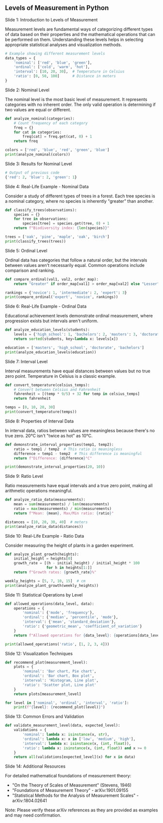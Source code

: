 ## Levels of Measurement in Python
Slide 1: Introduction to Levels of Measurement

Measurement levels are fundamental ways of categorizing different types of data based on their properties and the mathematical operations that can be performed on them. Understanding these levels helps in selecting appropriate statistical analyses and visualization methods.

```python
# Example showing different measurement levels
data_types = {
    'nominal': ['red', 'blue', 'green'],
    'ordinal': ['cold', 'warm', 'hot'],
    'interval': [10, 20, 30],  # Temperature in Celsius
    'ratio': [0, 50, 100]      # Distance in meters
}
```

Slide 2: Nominal Level

The nominal level is the most basic level of measurement. It represents categories with no inherent order. The only valid operation is determining if two values are equal or different.

```python
def analyze_nominal(categories):
    # Count frequency of each category
    freq = {}
    for cat in categories:
        freq[cat] = freq.get(cat, 0) + 1
    return freq

colors = ['red', 'blue', 'red', 'green', 'blue']
print(analyze_nominal(colors))
```

Slide 3: Results for Nominal Level

```python
# Output of previous code
{'red': 2, 'blue': 2, 'green': 1}
```

Slide 4: Real-Life Example - Nominal Data

Consider a study of different types of trees in a forest. Each tree species is a nominal category, where no species is inherently "greater" than another.

```python
def classify_trees(observations):
    species = {}
    for tree in observations:
        species[tree] = species.get(tree, 0) + 1
    return f"Biodiversity index: {len(species)}"

trees = ['oak', 'pine', 'maple', 'oak', 'birch']
print(classify_trees(trees))
```

Slide 5: Ordinal Level

Ordinal data has categories that follow a natural order, but the intervals between values aren't necessarily equal. Common operations include comparison and ranking.

```python
def compare_ordinal(val1, val2, order_map):
    return "Greater" if order_map[val1] > order_map[val2] else "Lesser"

rankings = {'novice': 1, 'intermediate': 2, 'expert': 3}
print(compare_ordinal('expert', 'novice', rankings))
```

Slide 6: Real-Life Example - Ordinal Data

Educational achievement levels demonstrate ordinal measurement, where progression exists but intervals aren't uniform.

```python
def analyze_education_levels(students):
    levels = {'high_school': 1, 'bachelors': 2, 'masters': 3, 'doctorate': 4}
    return sorted(students, key=lambda x: levels[x])

education = ['masters', 'high_school', 'doctorate', 'bachelors']
print(analyze_education_levels(education))
```

Slide 7: Interval Level

Interval measurements have equal distances between values but no true zero point. Temperature in Celsius is a classic example.

```python
def convert_temperature(celsius_temps):
    # Convert between Celsius and Fahrenheit
    fahrenheit = [(temp * 9/5) + 32 for temp in celsius_temps]
    return fahrenheit

temps = [0, 10, 20, 30]
print(convert_temperature(temps))
```

Slide 8: Properties of Interval Data

In interval data, ratios between values are meaningless because there's no true zero. 20°C isn't "twice as hot" as 10°C.

```python
def demonstrate_interval_properties(temp1, temp2):
    ratio = temp1 / temp2  # This ratio is meaningless
    difference = temp1 - temp2  # This difference is meaningful
    return f"Difference: {difference}°C"

print(demonstrate_interval_properties(20, 10))
```

Slide 9: Ratio Level

Ratio measurements have equal intervals and a true zero point, making all arithmetic operations meaningful.

```python
def analyze_ratio_data(measurements):
    mean = sum(measurements) / len(measurements)
    ratio = max(measurements) / min(measurements)
    return f"Mean: {mean}, Max/Min ratio: {ratio}"

distances = [10, 20, 30, 40]  # meters
print(analyze_ratio_data(distances))
```

Slide 10: Real-Life Example - Ratio Data

Consider measuring the height of plants in a garden experiment.

```python
def analyze_plant_growth(heights):
    initial_height = heights[0]
    growth_rate = [(h - initial_height) / initial_height * 100 
                   for h in heights[1:]]
    return f"Growth rates: {growth_rate}%"

weekly_heights = [5, 7, 10, 15]  # cm
print(analyze_plant_growth(weekly_heights))
```

Slide 11: Statistical Operations by Level

```python
def allowed_operations(data_level, data):
    operations = {
        'nominal': {'mode', 'frequency'},
        'ordinal': {'median', 'percentile', 'mode'},
        'interval': {'mean', 'standard_deviation'},
        'ratio': {'geometric_mean', 'coefficient_of_variation'}
    }
    return f"Allowed operations for {data_level}: {operations[data_level]}"

print(allowed_operations('ratio', [1, 2, 3, 4]))
```

Slide 12: Visualization Techniques

```python
def recommend_plot(measurement_level):
    plots = {
        'nominal': 'Bar chart, Pie chart',
        'ordinal': 'Bar chart, Box plot',
        'interval': 'Histogram, Line plot',
        'ratio': 'Scatter plot, Line plot'
    }
    return plots[measurement_level]

for level in ['nominal', 'ordinal', 'interval', 'ratio']:
    print(f"{level}: {recommend_plot(level)}")
```

Slide 13: Common Errors and Validation

```python
def validate_measurement_level(data, expected_level):
    validations = {
        'nominal': lambda x: isinstance(x, str),
        'ordinal': lambda x: x in ['low', 'medium', 'high'],
        'interval': lambda x: isinstance(x, (int, float)),
        'ratio': lambda x: isinstance(x, (int, float)) and x >= 0
    }
    return all(validations[expected_level](x) for x in data)
```

Slide 14: Additional Resources

For detailed mathematical foundations of measurement theory:

*   "On the Theory of Scales of Measurement" (Stevens, 1946)
*   "Foundations of Measurement Theory" - arXiv:1901.09155
*   "Statistical Methods for the Analysis of Measurement Scales" - arXiv:1804.02641

Note: Please verify these arXiv references as they are provided as examples and may need confirmation.

